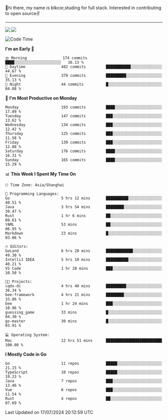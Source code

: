 👋hi there, my name is blkcor,studing for full stack.
Interested in contributing to open source✌️

<hr/>

![](https://github-readme-stats.vercel.app/api?username=blkcor)
<a href="https://github.com/blkcor/github-readme-stats">
    <img align="left" src="https://github-readme-stats.vercel.app/api/top-langs/?username=blkcor&hide=jupyter%20notebook,shaderlab,tex,c%23&langs_count=9" />
</a>


<!--START_SECTION:waka-->
![Code Time](http://img.shields.io/badge/Code%20Time-1%2C157%20hrs%2046%20mins-blue)

**I'm an Early 🐤** 

```text
🌞 Morning                174 commits         ████░░░░░░░░░░░░░░░░░░░░░   16.13 % 
🌆 Daytime                482 commits         ███████████░░░░░░░░░░░░░░   44.67 % 
🌃 Evening                379 commits         █████████░░░░░░░░░░░░░░░░   35.13 % 
🌙 Night                  44 commits          █░░░░░░░░░░░░░░░░░░░░░░░░   04.08 % 
```
📅 **I'm Most Productive on Monday** 

```text
Monday                   193 commits         ████░░░░░░░░░░░░░░░░░░░░░   17.89 % 
Tuesday                  147 commits         ███░░░░░░░░░░░░░░░░░░░░░░   13.62 % 
Wednesday                134 commits         ███░░░░░░░░░░░░░░░░░░░░░░   12.42 % 
Thursday                 125 commits         ███░░░░░░░░░░░░░░░░░░░░░░   11.58 % 
Friday                   139 commits         ███░░░░░░░░░░░░░░░░░░░░░░   12.88 % 
Saturday                 176 commits         ████░░░░░░░░░░░░░░░░░░░░░   16.31 % 
Sunday                   165 commits         ████░░░░░░░░░░░░░░░░░░░░░   15.29 % 
```


📊 **This Week I Spent My Time On** 

```text
🕑︎ Time Zone: Asia/Shanghai

💬 Programming Languages: 
Go                       5 hrs 12 mins       ██████████░░░░░░░░░░░░░░░   40.51 % 
Java                     3 hrs 54 mins       ████████░░░░░░░░░░░░░░░░░   30.47 % 
Rust                     1 hr 6 mins         ██░░░░░░░░░░░░░░░░░░░░░░░   08.61 % 
YAML                     53 mins             ██░░░░░░░░░░░░░░░░░░░░░░░   06.95 % 
Markdown                 23 mins             █░░░░░░░░░░░░░░░░░░░░░░░░   03.06 % 

🔥 Editors: 
GoLand                   6 hrs 20 mins       ████████████░░░░░░░░░░░░░   49.30 % 
IntelliJ IDEA            5 hrs 10 mins       ██████████░░░░░░░░░░░░░░░   40.21 % 
VS Code                  1 hr 20 mins        ███░░░░░░░░░░░░░░░░░░░░░░   10.50 % 

🐱‍💻 Projects: 
cqdx-dc                  4 hrs 40 mins       █████████░░░░░░░░░░░░░░░░   36.34 % 
bee-framework            4 hrs 21 mins       ████████░░░░░░░░░░░░░░░░░   33.86 % 
bee                      1 hr 24 mins        ███░░░░░░░░░░░░░░░░░░░░░░   10.96 % 
guessing_game            33 mins             █░░░░░░░░░░░░░░░░░░░░░░░░   04.30 % 
go-master                30 mins             █░░░░░░░░░░░░░░░░░░░░░░░░   03.91 % 

💻 Operating System: 
Mac                      12 hrs 51 mins      █████████████████████████   100.00 % 
```

**I Mostly Code in Go** 

```text
Go                       11 repos            █████░░░░░░░░░░░░░░░░░░░░   21.15 % 
TypeScript               10 repos            █████░░░░░░░░░░░░░░░░░░░░   19.23 % 
Java                     7 repos             ███░░░░░░░░░░░░░░░░░░░░░░   13.46 % 
Vue                      6 repos             ███░░░░░░░░░░░░░░░░░░░░░░   11.54 % 
Rust                     4 repos             ██░░░░░░░░░░░░░░░░░░░░░░░   07.69 % 
```




 Last Updated on 17/07/2024 20:12:59 UTC
<!--END_SECTION:waka-->



